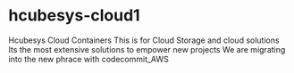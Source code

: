 # hcubesys-cloud1
Hcubesys Cloud Containers
This is for Cloud Storage and cloud solutions 
Its the most extensive solutions to empower new projects 
We are migrating into the new phrace with codecommit_AWS
